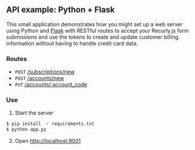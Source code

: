 ## API example: Python + Flask

This small application demonstrates how you might set up a web server
using Python and [Flask][flask] with RESTful routes to accept your Recurly.js
form submissions and use the tokens to create and update customer billing
information without having to handle credit card data.

### Routes

- `POST` [/subscriptions/new](app.py#L17-47)
- `POST` [/accounts/new](app.py#L50-62)
- `PUT` [/accounts/:account_code](app.py#L65-77)

### Use

1. Start the server

  ```bash
  $ pip install -r requirements.txt
  $ python app.py
  ```
2. Open [http://localhost:9001](http://localhost:9001)

[flask]: http://flask.pocoo.org/
